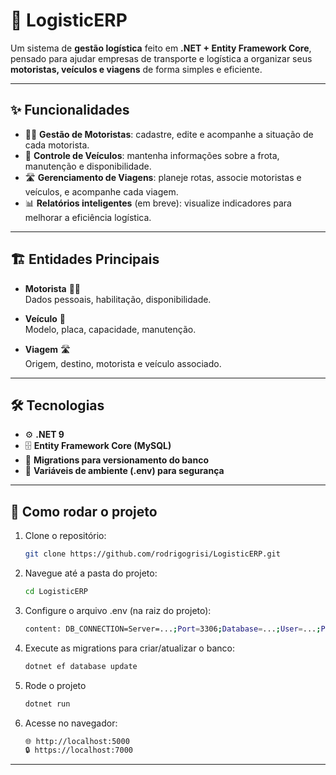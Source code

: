 # 🚛 LogisticERP

Um sistema de **gestão logística** feito em **.NET + Entity Framework Core**, pensado para ajudar empresas de transporte e logística a organizar seus **motoristas, veículos e viagens** de forma simples e eficiente.  

---

## ✨ Funcionalidades
- 👨‍✈️ **Gestão de Motoristas**: cadastre, edite e acompanhe a situação de cada motorista.  
- 🚚 **Controle de Veículos**: mantenha informações sobre a frota, manutenção e disponibilidade.  
- 🛣️ **Gerenciamento de Viagens**: planeje rotas, associe motoristas e veículos, e acompanhe cada viagem.  
- 📊 **Relatórios inteligentes** (em breve): visualize indicadores para melhorar a eficiência logística.  

---

## 🏗️ Entidades Principais
- **Motorista** 👨‍✈️  
  Dados pessoais, habilitação, disponibilidade.  

- **Veículo** 🚛  
  Modelo, placa, capacidade, manutenção.  

- **Viagem** 🛣️  
  Origem, destino, motorista e veículo associado.  

---

## 🛠️ Tecnologias
- ⚙️ **.NET 9**  
- 🗄️ **Entity Framework Core (MySQL)**  
- 🌱 **Migrations para versionamento do banco**  
- 🔐 **Variáveis de ambiente (.env) para segurança**  

---

## 🚀 Como rodar o projeto

1. Clone o repositório:
   ```bash
   git clone https://github.com/rodrigogrisi/LogisticERP.git
2. Navegue até a pasta do projeto:
   ```bash
   cd LogisticERP
   
3. Configure o arquivo .env (na raiz do projeto):
    ```bash
    content: DB_CONNECTION=Server=...;Port=3306;Database=...;User=...;Password=...

4. Execute as migrations para criar/atualizar o banco:
    ```bash
    dotnet ef database update

5. Rode o projeto
    ```bash
    dotnet run

6. Acesse no navegador:
    ```bash
    🌐 http://localhost:5000
    🔒 https://localhost:7000

---
